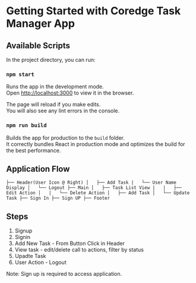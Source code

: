 # Getting Started with Coredge Task Manager App

## Available Scripts

In the project directory, you can run:

### `npm start`

Runs the app in the development mode.\
Open [http://localhost:3000](http://localhost:3000) to view it in the browser.

The page will reload if you make edits.\
You will also see any lint errors in the console.


### `npm run build`

Builds the app for production to the `build` folder.\
It correctly bundles React in production mode and optimizes the build for the best performance.


## Application Flow 
`
├── Header(User Icon @ Right)
│   ├── Add Task
|   └── User Name Display
│   └── Logout
├── Main
│   ├── Task List View
|   |   ├── Edit Action
│   |   └── Delete Action
│   ├── Add Task
│   └── Update Task
├── Sign In
├── Sign UP
├── Footer 
`

## Steps
 1. Signup
 2. Signin
 3. Add New Task - From Button Click in Header
 4. View task - edit/delete call to actions, filter by status
 6. Upadte Task
 7. User Action - Logout

Note: Sign up is required to access application.
